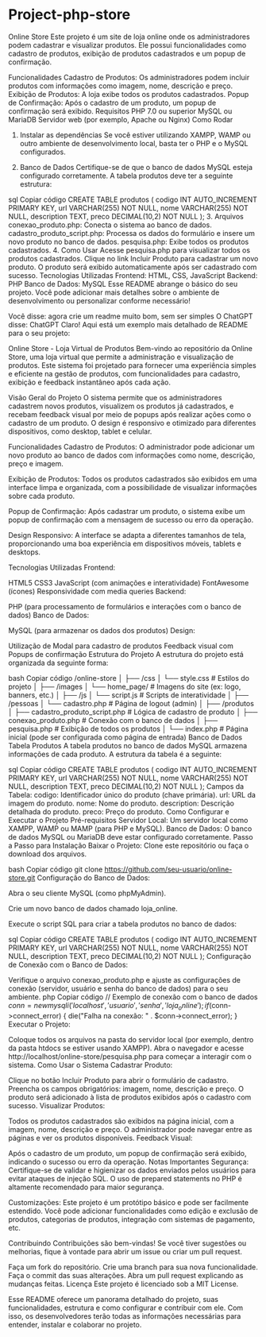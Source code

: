 # Project-php-store

Online Store
Este projeto é um site de loja online onde os administradores podem cadastrar e visualizar produtos. Ele possui funcionalidades como cadastro de produtos, exibição de produtos cadastrados e um popup de confirmação.

Funcionalidades
Cadastro de Produtos: Os administradores podem incluir produtos com informações como imagem, nome, descrição e preço.
Exibição de Produtos: A loja exibe todos os produtos cadastrados.
Popup de Confirmação: Após o cadastro de um produto, um popup de confirmação será exibido.
Requisitos
PHP 7.0 ou superior
MySQL ou MariaDB
Servidor web (por exemplo, Apache ou Nginx)
Como Rodar
1. Instalar as dependências
Se você estiver utilizando XAMPP, WAMP ou outro ambiente de desenvolvimento local, basta ter o PHP e o MySQL configurados.

2. Banco de Dados
Certifique-se de que o banco de dados MySQL esteja configurado corretamente. A tabela produtos deve ter a seguinte estrutura:

sql
Copiar código
CREATE TABLE produtos (
    codigo INT AUTO_INCREMENT PRIMARY KEY,
    url VARCHAR(255) NOT NULL,
    nome VARCHAR(255) NOT NULL,
    description TEXT,
    preco DECIMAL(10,2) NOT NULL
);
3. Arquivos
conexao_produto.php: Conecta o sistema ao banco de dados.
cadastro_produto_script.php: Processa os dados do formulário e insere um novo produto no banco de dados.
pesquisa.php: Exibe todos os produtos cadastrados.
4. Como Usar
Acesse pesquisa.php para visualizar todos os produtos cadastrados.
Clique no link Incluir Produto para cadastrar um novo produto.
O produto será exibido automaticamente após ser cadastrado com sucesso.
Tecnologias Utilizadas
Frontend: HTML, CSS, JavaScript
Backend: PHP
Banco de Dados: MySQL
Esse README abrange o básico do seu projeto. Você pode adicionar mais detalhes sobre o ambiente de desenvolvimento ou personalizar conforme necessário!






Você disse:
agora crie um readme muito bom, sem ser simples
O ChatGPT disse:
ChatGPT
Claro! Aqui está um exemplo mais detalhado de README para o seu projeto:

Online Store - Loja Virtual de Produtos
Bem-vindo ao repositório da Online Store, uma loja virtual que permite a administração e visualização de produtos. Este sistema foi projetado para fornecer uma experiência simples e eficiente na gestão de produtos, com funcionalidades para cadastro, exibição e feedback instantâneo após cada ação.

Visão Geral do Projeto
O sistema permite que os administradores cadastrem novos produtos, visualizem os produtos já cadastrados, e recebam feedback visual por meio de popups após realizar ações como o cadastro de um produto. O design é responsivo e otimizado para diferentes dispositivos, como desktop, tablet e celular.

Funcionalidades
Cadastro de Produtos: O administrador pode adicionar um novo produto ao banco de dados com informações como nome, descrição, preço e imagem.

Exibição de Produtos: Todos os produtos cadastrados são exibidos em uma interface limpa e organizada, com a possibilidade de visualizar informações sobre cada produto.

Popup de Confirmação: Após cadastrar um produto, o sistema exibe um popup de confirmação com a mensagem de sucesso ou erro da operação.

Design Responsivo: A interface se adapta a diferentes tamanhos de tela, proporcionando uma boa experiência em dispositivos móveis, tablets e desktops.

Tecnologias Utilizadas
Frontend:

HTML5
CSS3
JavaScript (com animações e interatividade)
FontAwesome (ícones)
Responsividade com media queries
Backend:

PHP (para processamento de formulários e interações com o banco de dados)
Banco de Dados:

MySQL (para armazenar os dados dos produtos)
Design:

Utilização de Modal para cadastro de produtos
Feedback visual com Popups de confirmação
Estrutura do Projeto
A estrutura do projeto está organizada da seguinte forma:

bash
Copiar código
/online-store
│
├── /css
│   └── style.css          # Estilos do projeto
│
├── /images
│   └── home_page/         # Imagens do site (ex: logo, banners, etc.)
│
├── /js
│   └── script.js          # Scripts de interatividade
│
├── /pessoas
│   └── cadastro.php       # Página de logout (admin)
│
├── /produtos
│   ├── cadastro_produto_script.php   # Lógica de cadastro de produto
│   ├── conexao_produto.php          # Conexão com o banco de dados
│   ├── pesquisa.php                # Exibição de todos os produtos
│
└── index.php                  # Página inicial (pode ser configurada como página de entrada)
Banco de Dados
Tabela Produtos
A tabela produtos no banco de dados MySQL armazena informações de cada produto. A estrutura da tabela é a seguinte:

sql
Copiar código
CREATE TABLE produtos (
    codigo INT AUTO_INCREMENT PRIMARY KEY,
    url VARCHAR(255) NOT NULL,
    nome VARCHAR(255) NOT NULL,
    description TEXT,
    preco DECIMAL(10,2) NOT NULL
);
Campos da Tabela:
codigo: Identificador único do produto (chave primária).
url: URL da imagem do produto.
nome: Nome do produto.
description: Descrição detalhada do produto.
preco: Preço do produto.
Como Configurar e Executar o Projeto
Pré-requisitos
Servidor Local: Um servidor local como XAMPP, WAMP ou MAMP (para PHP e MySQL).
Banco de Dados: O banco de dados MySQL ou MariaDB deve estar configurado corretamente.
Passo a Passo para Instalação
Baixar o Projeto: Clone este repositório ou faça o download dos arquivos.

bash
Copiar código
git clone https://github.com/seu-usuario/online-store.git
Configuração do Banco de Dados:

Abra o seu cliente MySQL (como phpMyAdmin).

Crie um novo banco de dados chamado loja_online.

Execute o script SQL para criar a tabela produtos no banco de dados:

sql
Copiar código
CREATE TABLE produtos (
    codigo INT AUTO_INCREMENT PRIMARY KEY,
    url VARCHAR(255) NOT NULL,
    nome VARCHAR(255) NOT NULL,
    description TEXT,
    preco DECIMAL(10,2) NOT NULL
);
Configuração de Conexão com o Banco de Dados:

Verifique o arquivo conexao_produto.php e ajuste as configurações de conexão (servidor, usuário e senha do banco de dados) para o seu ambiente.
php
Copiar código
// Exemplo de conexão com o banco de dados
$conn = new mysqli('localhost', 'usuario', 'senha', 'loja_online');
if ($conn->connect_error) {
    die("Falha na conexão: " . $conn->connect_error);
}
Executar o Projeto:

Coloque todos os arquivos na pasta do servidor local (por exemplo, dentro da pasta htdocs se estiver usando XAMPP).
Abra o navegador e acesse http://localhost/online-store/pesquisa.php
 para começar a interagir com o sistema.
Como Usar o Sistema
Cadastrar Produto:

Clique no botão Incluir Produto para abrir o formulário de cadastro.
Preencha os campos obrigatórios: imagem, nome, descrição e preço.
O produto será adicionado à lista de produtos exibidos após o cadastro com sucesso.
Visualizar Produtos:

Todos os produtos cadastrados são exibidos na página inicial, com a imagem, nome, descrição e preço.
O administrador pode navegar entre as páginas e ver os produtos disponíveis.
Feedback Visual:

Após o cadastro de um produto, um popup de confirmação será exibido, indicando o sucesso ou erro da operação.
Notas Importantes
Segurança: Certifique-se de validar e higienizar os dados enviados pelos usuários para evitar ataques de injeção SQL. O uso de prepared statements no PHP é altamente recomendado para maior segurança.

Customizações: Este projeto é um protótipo básico e pode ser facilmente estendido. Você pode adicionar funcionalidades como edição e exclusão de produtos, categorias de produtos, integração com sistemas de pagamento, etc.

Contribuindo
Contribuições são bem-vindas! Se você tiver sugestões ou melhorias, fique à vontade para abrir um issue ou criar um pull request.

Faça um fork do repositório.
Crie uma branch para sua nova funcionalidade.
Faça o commit das suas alterações.
Abra um pull request explicando as mudanças feitas.
Licença
Este projeto é licenciado sob a MIT License.

Esse README oferece um panorama detalhado do projeto, suas funcionalidades, estrutura e como configurar e contribuir com ele. Com isso, os desenvolvedores terão todas as informações necessárias para entender, instalar e colaborar no projeto.